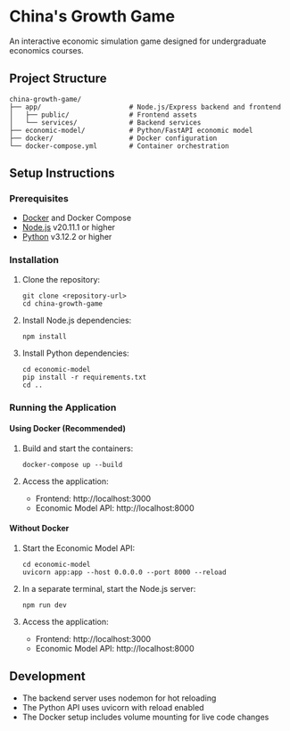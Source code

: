# China's Growth Game

An interactive economic simulation game designed for undergraduate economics courses.

## Project Structure

```
china-growth-game/
├── app/                      # Node.js/Express backend and frontend
│   ├── public/               # Frontend assets
│   └── services/             # Backend services
├── economic-model/           # Python/FastAPI economic model
├── docker/                   # Docker configuration
└── docker-compose.yml        # Container orchestration
```

## Setup Instructions

### Prerequisites

- [Docker](https://www.docker.com/get-started) and Docker Compose
- [Node.js](https://nodejs.org/) v20.11.1 or higher
- [Python](https://www.python.org/) v3.12.2 or higher

### Installation

1. Clone the repository:
   ```
   git clone <repository-url>
   cd china-growth-game
   ```

2. Install Node.js dependencies:
   ```
   npm install
   ```

3. Install Python dependencies:
   ```
   cd economic-model
   pip install -r requirements.txt
   cd ..
   ```

### Running the Application

#### Using Docker (Recommended)

1. Build and start the containers:
   ```
   docker-compose up --build
   ```

2. Access the application:
   - Frontend: http://localhost:3000
   - Economic Model API: http://localhost:8000

#### Without Docker

1. Start the Economic Model API:
   ```
   cd economic-model
   uvicorn app:app --host 0.0.0.0 --port 8000 --reload
   ```

2. In a separate terminal, start the Node.js server:
   ```
   npm run dev
   ```

3. Access the application:
   - Frontend: http://localhost:3000
   - Economic Model API: http://localhost:8000

## Development

- The backend server uses nodemon for hot reloading
- The Python API uses uvicorn with reload enabled
- The Docker setup includes volume mounting for live code changes 